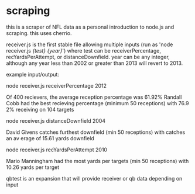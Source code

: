 scraping
========

this is a scraper of NFL data as a personal introduction to node.js and scraping. this uses cherrio.

receiver.js is the first stable file allowing multiple inputs (run as 'node receiver.js *{test}* *{year}*')
where test can be receiverPercentage, recYardsPerAttempt, or distanceDownfield. year can be any integer, although any year less than 2002 or greater than 2013 will revert to 2013.


example input/output:

node receiver.js receiverPercentage 2012

Of 400 recievers, the average reception percentage was 61.92%
Randall Cobb had the best recieving percentage (minimum 50 receptions) with 76.9
2% receiving on 104 targets

node receiver.js distanceDownfield 2004

David Givens catches furthest downfield (min  50 receptions)  with catches an av
erage of 15.61 yards downfield

node receiver.js recYardsPerAttempt 2010

Mario Manningham had the most yards per targets (min 50 receptions)  with 10.26
yards per target



qbtest is an expansion that will provide receiver or qb data depending on input
